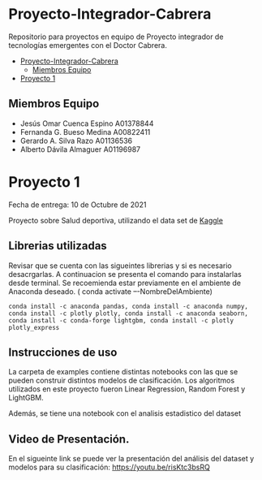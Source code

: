 # Proyecto-Integrador-Cabrera
Repositorio para proyectos en equipo de Proyecto integrador de tecnologías emergentes con el Doctor Cabrera.

- [Proyecto-Integrador-Cabrera](#proyecto-integrador-cabrera)
  - [Miembros Equipo](#miembros-equipo)
- [Proyecto 1](#proyecto-1)

## Miembros Equipo

- Jesús Omar Cuenca Espino A01378844
- Fernanda G. Bueso Medina A00822411
- Gerardo A. Silva Razo A01136536
- Alberto Dávila Almaguer A01196987

# Proyecto 1

Fecha de entrega: 10 de Octubre de 2021

Proyecto sobre Salud deportiva, utilizando el data set de [Kaggle](https://www.kaggle.com/shashwatwork/injury-prediction-for-competitive-runners?select=day_approach_maskedID_timeseries.csv)

## Librerias utilizadas

Revisar que se cuenta con las sigueintes librerias y si es necesario desacrgarlas. A continuacion se presenta el comando para instalarlas desde terminal. Se recoemienda estar previamente en el ambiente de Anaconda deseado. ( conda activate –-NombreDelAmbiente)

`conda install -c anaconda pandas, conda install -c anaconda numpy, conda install -c plotly plotly, conda install -c anaconda seaborn, conda install -c conda-forge lightgbm, conda install -c plotly plotly_express ` 

## Instrucciones de uso 

La carpeta de examples contiene distintas notebooks con las que se pueden construir distintos modelos de clasificación. Los algoritmos utilizados en este proyecto fueron Linear Regression, Random Forest y LightGBM. 

Además, se tiene una notebook con el analisis estadistico del dataset

## Video de Presentación. 

En el sigueinte link se puede ver la presentación del análisis del dataset y modelos para su clasificación:
https://youtu.be/risKtc3bsRQ

